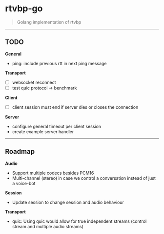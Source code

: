 # rtvbp-go

> Golang implementation of rtvbp

---

## TODO

**General**

- ping: include previous rtt in next ping message

**Transport**

- [ ] websocket reconnect
- [ ] test quic protocol -> benchmark

**Client**

- [ ] client session must end if server dies or closes the connection

**Server**

- configure general timeout per client session
- create example server handler

---

## Roadmap

**Audio**

- Support multiple codecs besides PCM16
- Multi-channel (stereo) in case we control a conversation instead of just a voice-bot

**Session**

- Update session to change session and audio behaviour

**Transport**

- quic: Using quic would allow for true independent streams (control stream and multiple audio streams)


